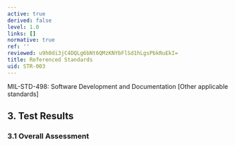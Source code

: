 ```yaml
---
active: true
derived: false
level: 1.0
links: []
normative: true
ref: ''
reviewed: u9h0di3jC4DQLg6bNt6QMzKNYbFlSd1hLgsPbkRuEkI=
title: Referenced Standards
uid: STR-003
---
```


MIL-STD-498: Software Development and Documentation
[Other applicable standards]

## 3. Test Results

### 3.1 Overall Assessment